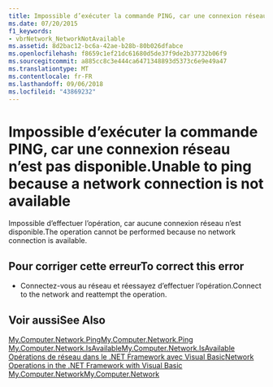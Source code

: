 ```yaml
---
title: Impossible d’exécuter la commande PING, car une connexion réseau n’est pas disponible.
ms.date: 07/20/2015
f1_keywords:
- vbrNetwork_NetworkNotAvailable
ms.assetid: 8d2bac12-bc6a-42ae-b28b-80b026dfabce
ms.openlocfilehash: f8659c1ef21dc61680d5de37f9de2b37732b06f9
ms.sourcegitcommit: a885cc8c3e444ca6471348893d5373c6e9e49a47
ms.translationtype: MT
ms.contentlocale: fr-FR
ms.lasthandoff: 09/06/2018
ms.locfileid: "43869232"
---
```

# <a name="unable-to-ping-because-a-network-connection-is-not-available"></a><span data-ttu-id="9c59e-102">Impossible d’exécuter la commande PING, car une connexion réseau n’est pas disponible.</span><span class="sxs-lookup"><span data-stu-id="9c59e-102">Unable to ping because a network connection is not available</span></span>
<span data-ttu-id="9c59e-103">Impossible d’effectuer l’opération, car aucune connexion réseau n’est disponible.</span><span class="sxs-lookup"><span data-stu-id="9c59e-103">The operation cannot be performed because no network connection is available.</span></span>  
  
## <a name="to-correct-this-error"></a><span data-ttu-id="9c59e-104">Pour corriger cette erreur</span><span class="sxs-lookup"><span data-stu-id="9c59e-104">To correct this error</span></span>  
  
-   <span data-ttu-id="9c59e-105">Connectez-vous au réseau et réessayez d’effectuer l’opération.</span><span class="sxs-lookup"><span data-stu-id="9c59e-105">Connect to the network and reattempt the operation.</span></span>  
  
## <a name="see-also"></a><span data-ttu-id="9c59e-106">Voir aussi</span><span class="sxs-lookup"><span data-stu-id="9c59e-106">See Also</span></span>  
 [<span data-ttu-id="9c59e-107">My.Computer.Network.Ping</span><span class="sxs-lookup"><span data-stu-id="9c59e-107">My.Computer.Network.Ping</span></span>](xref:Microsoft.VisualBasic.Devices.Network.Ping%2A)  
 [<span data-ttu-id="9c59e-108">My.Computer.Network.IsAvailable</span><span class="sxs-lookup"><span data-stu-id="9c59e-108">My.Computer.Network.IsAvailable</span></span>](xref:Microsoft.VisualBasic.Devices.Network.IsAvailable)  
 [<span data-ttu-id="9c59e-109">Opérations de réseau dans le .NET Framework avec Visual Basic</span><span class="sxs-lookup"><span data-stu-id="9c59e-109">Network Operations in the .NET Framework with Visual Basic</span></span>](https://msdn.microsoft.com/library/c5379021-44ef-4d6a-acf5-e951fdcab6b2)  
 [<span data-ttu-id="9c59e-110">My.Computer.Network</span><span class="sxs-lookup"><span data-stu-id="9c59e-110">My.Computer.Network</span></span>](xref:Microsoft.VisualBasic.Devices.Network)
